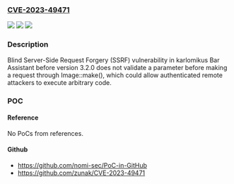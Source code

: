 ### [CVE-2023-49471](https://cve.mitre.org/cgi-bin/cvename.cgi?name=CVE-2023-49471)
![](https://img.shields.io/static/v1?label=Product&message=n%2Fa&color=blue)
![](https://img.shields.io/static/v1?label=Version&message=n%2Fa&color=blue)
![](https://img.shields.io/static/v1?label=Vulnerability&message=n%2Fa&color=brighgreen)

### Description

Blind Server-Side Request Forgery (SSRF) vulnerability in karlomikus Bar Assistant before version 3.2.0 does not validate a parameter before making a request through Image::make(), which could allow authenticated remote attackers to execute arbitrary code.

### POC

#### Reference
No PoCs from references.

#### Github
- https://github.com/nomi-sec/PoC-in-GitHub
- https://github.com/zunak/CVE-2023-49471

